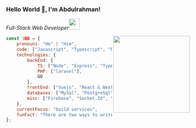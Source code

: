 ### Hello World 👋, I'm Abdulrahman!

<p><em>Full-Stack Web Developer<img src="https://media.giphy.com/media/WUlplcMpOCEmTGBtBW/giphy.gif" width="30">
</em></p>
<img align='right' vertical-align="center" src="https://media.giphy.com/media/836HiJc7pgzy8iNXCn/giphy.gif?cid=790b7611263a0ee994e34895a4d20bbb2f369983955d0265&rid=giphy.gif&ct=g" width="210">

```javascript
const 3BD = {
    pronouns: "He" | "Him",
    code: ["Javascript", "Typescript", "PHP"],
    technologies: {
        backEnd: {
            TS: ["Node", "Express", "TypeORM", "Prisma"],
            PHP: ["laravel"],
            GO
        },
        frontEnd: ["Vuejs", "React & Next", "EmberJs"],
        databases: ["MySql", "PostgreSql","Mongo"],
        misc: ["Firebase", "Socket.IO", "Pusher"]
    },
    currentFocus: "build services",
    funFact: "There are two ways to write error-free code; only the third one works"
}; 
